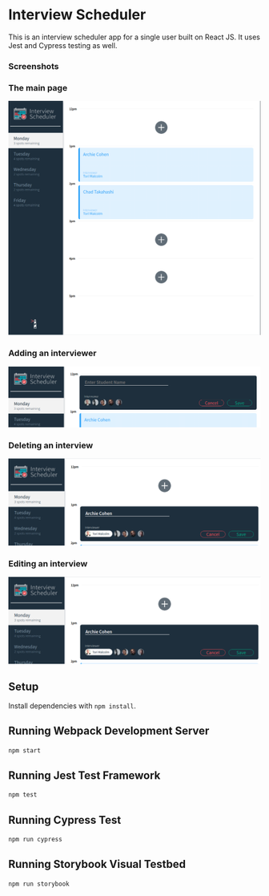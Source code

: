 # Interview Scheduler
This is an interview scheduler app for a single user built on React JS. It uses Jest and Cypress testing as well. 

### Screenshots

### The main page
![image](https://github.com/codertyler/scheduler/blob/master/public/screenshots/main.png)

### Adding an interviewer

![image](https://github.com/codertyler/scheduler/blob/master/public/screenshots/adding_interview.png)

### Deleting an interview
![image](https://github.com/codertyler/scheduler/blob/master/public/screenshots/editing.png)

### Editing an interview 
![image](https://github.com/codertyler/scheduler/blob/master/public/screenshots/editing.png)


## Setup

Install dependencies with `npm install`.

## Running Webpack Development Server

```sh
npm start
```

## Running Jest Test Framework

```sh
npm test
```

## Running Cypress Test

```sh
npm run cypress
```


## Running Storybook Visual Testbed

```sh
npm run storybook
```
